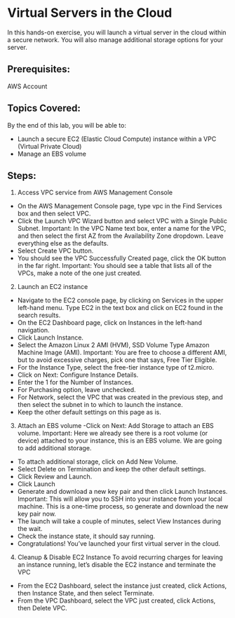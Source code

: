 # Virtual Servers in the Cloud
In this hands-on exercise, you will launch a virtual server in the cloud within a secure network. You will also manage additional storage options for your server.

## Prerequisites:
AWS Account

## Topics Covered:
By the end of this lab, you will be able to:
- Launch a secure EC2 (Elastic Cloud Compute) instance within a VPC (Virtual Private Cloud)
- Manage an EBS volume
## Steps:
1. Access VPC service from AWS Management Console
  - On the AWS Management Console page, type vpc in the Find Services box and then select VPC.
  - Click the Launch VPC Wizard button and select VPC with a Single Public Subnet. Important: In the VPC Name text box, enter a name for the VPC, and then select the first AZ from the Availability Zone dropdown. Leave everything else as the defaults.
  - Select Create VPC button.
  - You should see the VPC Successfully Created page, click the OK button in the far right. Important: You should see a table that lists all of the VPCs, make a note of the one just created.
2. Launch an EC2 instance
  - Navigate to the EC2 console page, by clicking on Services in the upper left-hand menu. Type EC2 in the text box and click on EC2 found in the search results.
  - On the EC2 Dashboard page, click on Instances in the left-hand navigation.
  - Click Launch Instance.
  - Select the Amazon Linux 2 AMI (HVM), SSD Volume Type Amazon Machine Image (AMI). Important: You are free to choose a different AMI, but to avoid excessive charges, pick one that says, Free Tier Eligible.
  - For the Instance Type, select the free-tier instance type of t2.micro.
  - Click on Next: Configure Instance Details.
  - Enter the 1 for the Number of Instances.
  - For Purchasing option, leave unchecked.
  - For Network, select the VPC that was created in the previous step, and then select the subnet in to which to launch the instance.
  - Keep the other default settings on this page as is.
3. Attach an EBS volume
  -Click on Next: Add Storage to attach an EBS volume. Important: Here we already see there is a root volume (or device) attached to your instance, this is an EBS volume. We are going to add additional storage.
  - To attach additional storage, click on Add New Volume.
  - Select Delete on Termination and keep the other default settings.
  - Click Review and Launch.
  - Click Launch
  - Generate and download a new key pair and then click Launch Instances. Important: This will allow you to SSH into your instance from your local machine. This is a one-time process, so generate and download the new key pair now.
  - The launch will take a couple of minutes, select View Instances during the wait.
  - Check the instance state, it should say running.
  - Congratulations! You’ve launched your first virtual server in the cloud.

4. Cleanup & Disable EC2 Instance To avoid recurring charges for leaving an instance running, let’s disable the EC2 instance and terminate the VPC
  - From the EC2 Dashboard, select the instance just created, click Actions, then Instance State, and then select Terminate.
  - From the VPC Dashboard, select the VPC just created, click Actions, then Delete VPC.